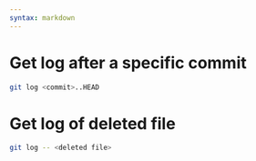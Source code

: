 ```yaml
---
syntax: markdown
---
```


# Get log after a specific commit
```sh
git log <commit>..HEAD
```

# Get log of deleted file
```sh
git log -- <deleted file>
```
